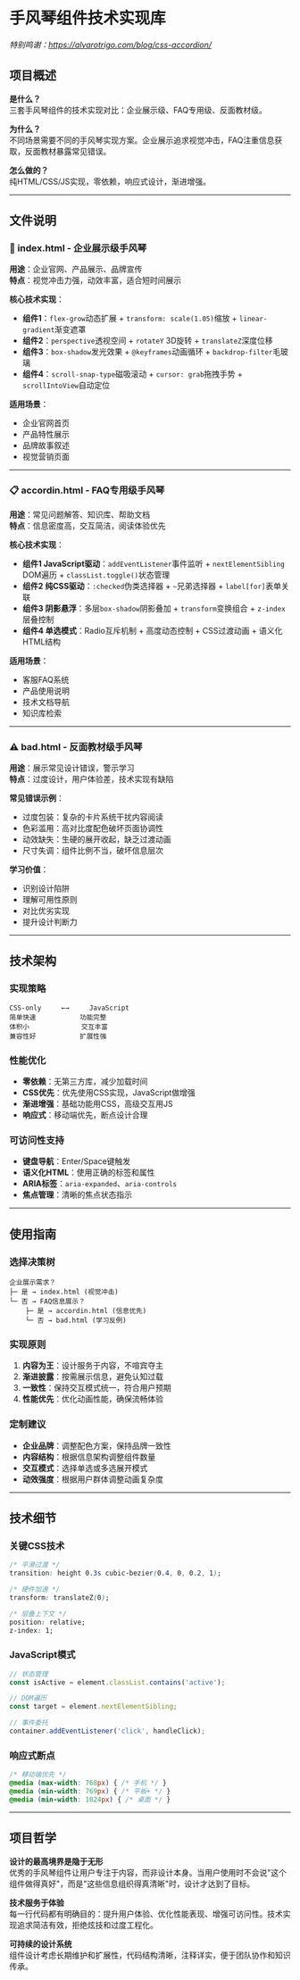 # 手风琴组件技术实现库

*特别鸣谢：https://alvarotrigo.com/blog/css-accordion/*

## 项目概述

**是什么？**  
三套手风琴组件的技术实现对比：企业展示级、FAQ专用级、反面教材级。

**为什么？**  
不同场景需要不同的手风琴实现方案。企业展示追求视觉冲击，FAQ注重信息获取，反面教材暴露常见错误。

**怎么做的？**  
纯HTML/CSS/JS实现，零依赖，响应式设计，渐进增强。

---

## 文件说明

### 🎯 index.html - 企业展示级手风琴
**用途**：企业官网、产品展示、品牌宣传  
**特点**：视觉冲击力强，动效丰富，适合短时间展示

**核心技术实现**：
- **组件1**：`flex-grow`动态扩展 + `transform: scale(1.05)`缩放 + `linear-gradient`渐变遮罩
- **组件2**：`perspective`透视空间 + `rotateY` 3D旋转 + `translateZ`深度位移
- **组件3**：`box-shadow`发光效果 + `@keyframes`动画循环 + `backdrop-filter`毛玻璃
- **组件4**：`scroll-snap-type`磁吸滚动 + `cursor: grab`拖拽手势 + `scrollIntoView`自动定位

**适用场景**：
- 企业官网首页
- 产品特性展示
- 品牌故事叙述
- 视觉营销页面

---

### 📋 accordin.html - FAQ专用级手风琴
**用途**：常见问题解答、知识库、帮助文档  
**特点**：信息密度高，交互简洁，阅读体验优先

**核心技术实现**：
- **组件1 JavaScript驱动**：`addEventListener`事件监听 + `nextElementSibling` DOM遍历 + `classList.toggle()`状态管理
- **组件2 纯CSS驱动**：`:checked`伪类选择器 + `~`兄弟选择器 + `label[for]`表单关联
- **组件3 阴影悬浮**：多层`box-shadow`阴影叠加 + `transform`变换组合 + `z-index`层叠控制
- **组件4 单选模式**：Radio互斥机制 + 高度动态控制 + CSS过渡动画 + 语义化HTML结构

**适用场景**：
- 客服FAQ系统
- 产品使用说明
- 技术文档导航
- 知识库检索

---

### ⚠️ bad.html - 反面教材级手风琴
**用途**：展示常见设计错误，警示学习  
**特点**：过度设计，用户体验差，技术实现有缺陷

**常见错误示例**：
- 过度包装：复杂的卡片系统干扰内容阅读
- 色彩滥用：高对比度配色破坏页面协调性
- 动效缺失：生硬的展开收起，缺乏过渡动画
- 尺寸失调：组件比例不当，破坏信息层次

**学习价值**：
- 识别设计陷阱
- 理解可用性原则
- 对比优劣实现
- 提升设计判断力

---

## 技术架构

### 实现策略
```
CSS-only     ←→     JavaScript
简单快速           功能完整
体积小             交互丰富
兼容性好           扩展性强
```

### 性能优化
- **零依赖**：无第三方库，减少加载时间
- **CSS优先**：优先使用CSS实现，JavaScript做增强
- **渐进增强**：基础功能用CSS，高级交互用JS
- **响应式**：移动端优先，断点设计合理

### 可访问性支持
- **键盘导航**：Enter/Space键触发
- **语义化HTML**：使用正确的标签和属性
- **ARIA标签**：`aria-expanded`、`aria-controls`
- **焦点管理**：清晰的焦点状态指示

---

## 使用指南

### 选择决策树
```
企业展示需求？
├─ 是 → index.html (视觉冲击)
└─ 否 → FAQ信息展示？
    ├─ 是 → accordin.html (信息优先)
    └─ 否 → bad.html (学习反例)
```

### 实现原则
1. **内容为王**：设计服务于内容，不喧宾夺主
2. **渐进披露**：按需展示信息，避免认知过载
3. **一致性**：保持交互模式统一，符合用户预期
4. **性能优先**：优化动画性能，确保流畅体验

### 定制建议
- **企业品牌**：调整配色方案，保持品牌一致性
- **内容结构**：根据信息架构调整组件数量
- **交互模式**：选择单选或多选展开模式
- **动效强度**：根据用户群体调整动画复杂度

---

## 技术细节

### 关键CSS技术
```css
/* 平滑过渡 */
transition: height 0.3s cubic-bezier(0.4, 0, 0.2, 1);

/* 硬件加速 */
transform: translateZ(0);

/* 层叠上下文 */
position: relative;
z-index: 1;
```

### JavaScript模式
```javascript
// 状态管理
const isActive = element.classList.contains('active');

// DOM遍历
const target = element.nextElementSibling;

// 事件委托
container.addEventListener('click', handleClick);
```

### 响应式断点
```css
/* 移动端优先 */
@media (max-width: 768px) { /* 手机 */ }
@media (min-width: 769px) { /* 平板+ */ }
@media (min-width: 1024px) { /* 桌面 */ }
```

---

## 项目哲学

**设计的最高境界是隐于无形**  
优秀的手风琴组件让用户专注于内容，而非设计本身。当用户使用时不会说"这个组件做得真好"，而是"这些信息组织得真清晰"时，设计才达到了目标。

**技术服务于体验**  
每一行代码都有明确目的：提升用户体验、优化性能表现、增强可访问性。技术实现追求简洁有效，拒绝炫技和过度工程化。

**可持续的设计系统**  
组件设计考虑长期维护和扩展性，代码结构清晰，注释详实，便于团队协作和知识传承。
